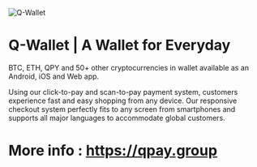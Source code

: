 ![Q-Wallet](https://github.com/QuantaPay/QWallet/blob/master/qwallet%20logo5.png)


# Q-Wallet | A Wallet for Everyday

BTC, ETH, QPY and 50+ other cryptocurrencies in wallet available as an Android, iOS and Web app.

Using our click-to-pay and scan-to-pay payment system, customers experience fast and easy shopping from any device. Our responsive checkout system perfectly fits to any screen from smartphones and supports all major languages to accommodate global customers.

 # More info : https://qpay.group
